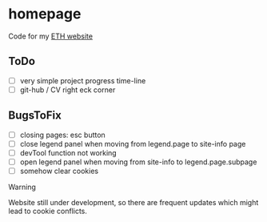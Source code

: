 # homepage
Code for my [ETH website](https://n.ethz.ch/~lejiang/)

## ToDo
- [ ] very simple project progress time-line
- [ ] git-hub / CV right eck corner

## BugsToFix
- [ ] closing pages: esc button
- [ ] close legend panel when moving from legend.page to site-info page
- [ ] devTool function not working 
- [ ] open legend panel when moving from site-info to legend.page.subpage
- [ ] somehow clear cookies

> [!WARNING]
> Website still under development, so there are frequent updates which might lead to cookie conflicts.  